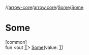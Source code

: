 //[arrow-core](../../../index.md)/[arrow.core](../index.md)/[Some](index.md)/[Some](-some.md)

# Some

[common]\
fun &lt;out [T](index.md)&gt; [Some](-some.md)(value: [T](index.md))
